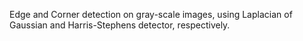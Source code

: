 Edge and Corner detection on gray-scale images, using Laplacian of Gaussian and Harris-Stephens detector, respectively.
